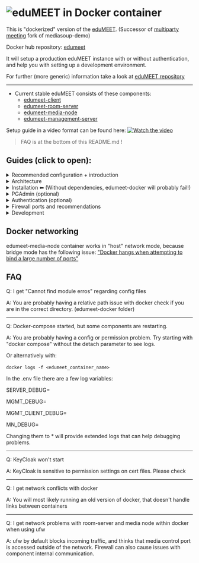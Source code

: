 # ![eduMEET](/images/logo.edumeet.svg) in Docker container

This is "dockerized" version of the [eduMEET](https://github.com/edumeet/edumeet). 
(Successor of [multiparty meeting](https://github.com/havfo/multiparty-meeting) fork of mediasoup-demo)

Docker hub repository: [edumeet](https://hub.docker.com/u/edumeet)

It will setup a production eduMEET instance with or without authentication, and help you with setting up a development environment.

For further (more generic) information take a look at [eduMEET repository](https://github.com/edumeet/edumeet)
_________________

- Current stable eduMEET consists of these components:
  - [edumeet-client](https://github.com/edumeet/edumeet-client/)
  - [edumeet-room-server](https://github.com/edumeet/edumeet-room-server)
  - [edumeet-media-node](https://github.com/edumeet/edumeet-media-node)
  - [edumeet-management-server](https://github.com/edumeet/edumeet-management-server)

Setup guide in a video format can be found here: 
[![Watch the video](https://img.youtube.com/vi/wtsRKQEZv9k/maxresdefault.jpg)](https://youtu.be/wtsRKQEZv9k)

> FAQ is at the bottom of this README.md !

## Guides (click to open):
<details>
  <summary>Recommended configuration + introduction</summary>
  
### Recommended configuration of VM / server:
|   | Specs | 
| ---- | ----------- |
|  CPU | typical modern CPU (8 cores) | 
|  RAM | 8 GB | 
|  HDD | 100GB | 
|  network | 1 network adapter (1Gb/s) | 
| OS | Ubuntu / Debian | 
|| public IP address (without any NAT) |
|| 2 FQDN name assigned (for certificates) |

In edumeet-docker components are linked together via the proxy (nginx) docker image.

By default it is using the docker networking hostnames to connect/link components.

Since some components need the hostname / domain name / IP to function it is included in every config and can be changed depending on the use case.

It also makes certificate renewal easy since on a single domain setup you only need to change the cert in the certs folder.

eduMEET client is the frontend, room-server is the backend, management-server is the auth backend, media-node is used for everything media related.

 # ![General Architecture](/images/edumeet_general_component_functions.png)

</details>


<details>
  <summary>Architecture</summary>
eduMEET docker uses the following endpoints for components:

 # ![Architecture](/images/edumeet_endpoints.png)


### eduMEET can run from a single host

Components can run on a single machine with docker compose or can be separated.

 # ![Architecture2](/images/edumeet_ways_to_run.png)

### Scaling eduMEET 
Media nodes can be selected with GeoIP. 

Edumeet-client frontends can run on many different servers.

Management server can host many tenants/domains. The management server database can be clustered.

Keycloak can support a number of Realms.

# ![Architecture3](/images/general-arch.png)
 


</details>

<details>
  <summary>Installation ⬅ (Without dependencies, edumeet-docker will probably fail!)</summary>
  
# Install dependencies
```bash
sudo apt install jq ack
```
Install docker V2

```bash
https://docs.docker.com/engine/install/debian/#install-using-the-repository
```
Optional (add current user to docker group )
```bash
sudo groupadd docker
sudo usermod -aG docker $USER
```


# Update, configure, build and run.
## Clone repository to your (docker) host, and cd into the folder:
```bash
git clone https://github.com/edumeet/edumeet-docker.git
cd edumeet-docker
git checkout <branch>
```


##  Update, configure
### Step 1: 
* start `run-me-first.sh` script. This script will download newest Dockerfile(s) and config.example.* files from the repository.
```
./run-me-first.sh
```

#### By running run-me-first.sh your domain names + your IP (you might have to change it it is not your public IP) will be set in the .env file
```
SET DOMAIN NAME (edumeet.example.com): yourdomain.com
```

The run-me-first.sh will scan for files with the default example domain/localhost occurances that shoud be changed:   
```
configs/app/config.js:11:       managementUrl: 'http://localhost:3030',
...
```
There are automated steps to change the configs:
```
Do you want to remove tls option from server/config.json (recommended)? [Y/n] y
done

Do you want to set host configuration to domain name from .env file and docker hostname to mgmt in server/config.json (recommended)? [Y/n] y
done

Do you want to set managementUrl to https://yourdomain.com/mgmt from .env file in app/config.js (recommended)? [Y/n] y
done

Do you want to replace edumeet.example.com domain in management-server config files to yourdomain.com in mgmt/default.json (recommended)?[Y/n] y
done

Do you want to update Keycloak dev realm to your domain : yourdomain.com from .env file in kc/dev.json (recommended)? [Y/n] y
done

```
- Additional configuration documentation is located in [edumeet-client](https://github.com/edumeet/edumeet-client/) and [edumeet-room-server](https://github.com/edumeet/edumeet-room-server) repositories.

## Step 2 (Optional): 
### Set your desired release branch in .env file if you wish to run an other branch.
Branch names (for example 4.0) should match for client and server side.

### Edit docker-compose.yml for services that you want.
For example want to separe media node(s) to different servers, or remove the included pgadmin interface.

## Step 3:
### NOTE! Certficates are selfsigned, for a production service you need to set YOUR signed certificate in nginx and  server configuration files:

Certificates are now generated with Let's Encrypt by default with running the gen_cert.sh

Default certficates are in for applications that are behind proxy but still require one to start:
`in edumeet-docker/certs/` 

Default cert files:  ( edumeet-demo-cert.pem and edumeet-demo-key.pem)

#### If cert names change you shoud update it in .env:

`KC_HTTPS_CERTIFICATE_FILE,
KC_HTTPS_CERTIFICATE_KEY_FILE`

and 

`MN_EXTRA_PARAMS='--cert ./certs/edumeet-demo-cert.pem --key ./certs/edumeet-demo-key.pem'`

For proxy certs can be changed in the nginx proxy file:

`in configs/proxy/nginx.conf.template` :
```bash
  server_name  edumeet.example.com; 
  ssl_certificate     /etc/edumeet/edumeet-demo-cert.pem;
  ssl_certificate_key /etc/edumeet/edumeet-demo-key.pem; 
```

## Step 4 Run:
Run with `docker compose` 

```sh
  $ sudo docker compose up --detach
```
*without the detach option you will see the logs

To build: 
1. Change TAG in .env file to your desired name.
2. In .env file set to your desired BRANCH.
3. Build and run:
```sh
  $ sudo docker compose build
  $ sudo docker compose up -d
```

</details>

<details>
  <summary>PGAdmin (optional)</summary>

  ## PGAdmin is disabled by default
  Steps to enable PGAdmin:

1. Uncomment everything "pgadmin" related in docker-compose.yml

2. Uncomment "pgadmin" section in configs/proxy/nginx.conf.template

3. Visit https://yourdomain.com/pgadmin/ and login using credentials in .env files ( PGADMIN_DEFAULT_EMAIL and PGADMIN_DEFAULT_PASSWORD )
By default these credentials are:
- Username: edumeet@edu.meet
- Password: edumeet
  
</details>

<details>
  <summary>Authentication (optional)</summary>

  ## Initial setup after first run

Supported types: OIDC, SAML, Local DB (KeyCloak)

*  Authentication is optional but if you want to enable it, you should remove defualtroom paremeters from the config.json at configs/server/ and follow these steps:

1. visit https://yourdomain.com/kc/ and set up your keycloak instance
By default there is a dev configuration according to https://github.com/edumeet/edumeet-management-server/wiki/Keycloak-setup-(OAuth-openid-connect)

By default there is one test user in dev realm :
- Username: edumeet
- Password: edumeet

2. visit https://yourdomain.com/mgmt-admin/ and set up your management server config
   - Create a tenant
   - Create a tenant fqdn / domain
   - Add authentication by using the Well Known URL "https://yourdomain.com/kc/realms/ < yourrealm > /.well-known/openid-configuration" and pressing "Update Parameters from URL" or manually as follow: 
 # ![auth](/images/mgmt-client-setup-1.png)

   *  Secret is located in keycloak admin console/ < yourrealm > / clients / < yourclient > / credentials
   *  Secret is not generated for default dev.json. Regenerate it in keycloak admin console/ < yourrealm > / clients / < yourclient > / credentials and copy it.
    
3. Logout 
4. Visit your domain (Login)
5. Visit https://yourdomain.com/mgmt-admin/ and as the logged in user create a room ( You will be assigned as a room owner and gain all permissions after login, but you can also set permissions for other users too. )
6. Join the room

- For auth you can use any OpenID compatible backend. Keycloak is reccomended for testing, integrating with common third party auth sources and deployments without a central authentication (local users).
- For federated login with discovery we reccommend using SATOSA.
- For SATOSA the mgmt service client_secret_basic auth has to be added to oauth tenant auth methods:

"dynamic": [ "key", "secret", "authorize_url", "access_url", "profile_url", "scope_delimiter", "scope", "redirect_uri" ], "token_endpoint_auth_method": "client_secret_basic" } 

In SATOSA redirect uri should be: https://yourdomain.com/mgmt/oauth/tenant/callback
  
</details>


<details>
  <summary>Firewall ports and recommendations</summary>

  ## Default ports for firewall setting
| Port | protocol | description | network | path | firewall advice | 
| ---- | ----------- | ----------- | ----------- | ----------- |--------------|
|  80 | tcp | edumeet-client webserver (redirect to 443) | host network | / | |
|  443 | tcp | edumeet-client https webserver and signaling proxy | host network |  / | |
|  3000 |  | edumeet-media-node port | host network | - | should be limited so only the room-server can access it |
|  3479 |  | coturn port | host network | - | |
|  40000-40249 | tcp/udp | edumeet-media-node ports | host network | - | |

 # ![Network](/images/edumeet_netw.png)

  
</details>




<details>
  <summary>Development</summary>

eduMEET development usualy happens in 2 ways:
- Running components manualy
- Running edumeet-docker with components linked into the docker container or passed to the proxy.

*Without valid certs you have to allow localhost/local ip to work without certs in the browser.

# ![Dev](/images/edumeet_dev.png)

</details>





## Docker networking
edumeet-media-node container works in "host" network mode, because bridge mode has the following issue: ["Docker hangs when attempting to bind a large number of ports"](https://success.docker.com/article/docker-compose-and-docker-run-hang-when-binding-a-large-port-range)

## FAQ
Q: I get "Cannot find module erros" regarding config files

A: You are probably having a relative path issue with docker check if you are in the correct directory. (edumeet-docker folder)
_________________

Q: Docker-compose started, but some components are restarting.

A: You are probably having a config or permission problem. Try starting with "docker compose" without the detach parameter to see logs.


Or alternatively with:


```docker logs -f <edumeet_container_name>```

In the .env file there are a few log variables:

SERVER_DEBUG=

MGMT_DEBUG=

MGMT_CLIENT_DEBUG=

MN_DEBUG=

Changing them to * will provide extended logs that can help  debugging problems.
_________________

Q: KeyCloak won't start

A: KeyCloak is sensitive to permission settings on cert files. Please check 
_________________

Q: I get network conflicts with docker

A: You will most likely running an old version of docker, that doesn't handle links between containers
_________________

Q: I get network problems with room-server and media node  within docker when using ufw

A: ufw by default blocks incoming traffic, and  thinks that media control port is accessed outside of the network.
Firewall can also cause issues with component internal communication.



